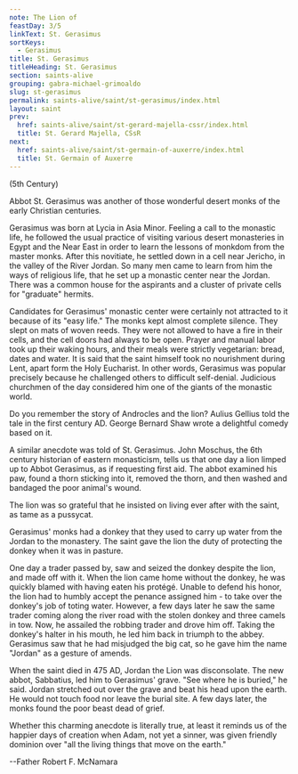 ```yaml
---
note: The Lion of
feastDay: 3/5
linkText: St. Gerasimus
sortKeys:
  - Gerasimus
title: St. Gerasimus
titleHeading: St. Gerasimus
section: saints-alive
grouping: gabra-michael-grimoaldo
slug: st-gerasimus
permalink: saints-alive/saint/st-gerasimus/index.html
layout: saint
prev:
  href: saints-alive/saint/st-gerard-majella-cssr/index.html
  title: St. Gerard Majella, CSsR
next:
  href: saints-alive/saint/st-germain-of-auxerre/index.html
  title: St. Germain of Auxerre
---
```

(5th Century)

Abbot St. Gerasimus was another of those wonderful desert monks of the early Christian centuries.

Gerasimus was born at Lycia in Asia Minor. Feeling a call to the monastic life, he followed the usual practice of visiting various desert monasteries in Egypt and the Near East in order to learn the lessons of monkdom from the master monks. After this novitiate, he settled down in a cell near Jericho, in the valley of the River Jordan. So many men came to learn from him the ways of religious life, that he set up a monastic center near the Jordan. There was a common house for the aspirants and a cluster of private cells for "graduate" hermits.

Candidates for Gerasimus' monastic center were certainly not attracted to it because of its "easy life." The monks kept almost complete silence. They slept on mats of woven reeds. They were not allowed to have a fire in their cells, and the cell doors had always to be open. Prayer and manual labor took up their waking hours, and their meals were strictly vegetarian: bread, dates and water. It is said that the saint himself took no nourishment during Lent, apart form the Holy Eucharist. In other words, Gerasimus was popular precisely because he challenged others to difficult self-denial. Judicious churchmen of the day considered him one of the giants of the monastic world.

Do you remember the story of Androcles and the lion? Aulius Gellius told the tale in the first century AD. George Bernard Shaw wrote a delightful comedy based on it.

A similar anecdote was told of St. Gerasimus. John Moschus, the 6th century historian of eastern monasticism, tells us that one day a lion limped up to Abbot Gerasimus, as if requesting first aid. The abbot examined his paw, found a thorn sticking into it, removed the thorn, and then washed and bandaged the poor animal's wound.

The lion was so grateful that he insisted on living ever after with the saint, as tame as a pussycat.

Gerasimus' monks had a donkey that they used to carry up water from the Jordan to the monastery. The saint gave the lion the duty of protecting the donkey when it was in pasture.

One day a trader passed by, saw and seized the donkey despite the lion, and made off with it. When the lion came home without the donkey, he was quickly blamed with having eaten his protégé. Unable to defend his honor, the lion had to humbly accept the penance assigned him - to take over the donkey's job of toting water. However, a few days later he saw the same trader coming along the river road with the stolen donkey and three camels in tow. Now, he assailed the robbing trader and drove him off. Taking the donkey's halter in his mouth, he led him back in triumph to the abbey. Gerasimus saw that he had misjudged the big cat, so he gave him the name "Jordan" as a gesture of amends.

When the saint died in 475 AD, Jordan the Lion was disconsolate. The new abbot, Sabbatius, led him to Gerasimus' grave. "See where he is buried," he said. Jordan stretched out over the grave and beat his head upon the earth. He would not touch food nor leave the burial site. A few days later, the monks found the poor beast dead of grief.

Whether this charming anecdote is literally true, at least it reminds us of the happier days of creation when Adam, not yet a sinner, was given friendly dominion over "all the living things that move on the earth."

\--Father Robert F. McNamara